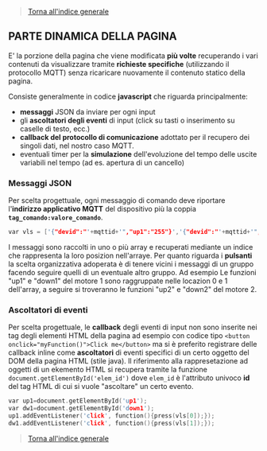 >[Torna all'indice generale](README.md)

## **PARTE DINAMICA DELLA PAGINA**

E' la porzione della pagina che viene modificata **più volte** recuperando i vari contenuti da visualizzare tramite **richieste specifiche** (utilizzando il protocollo MQTT) senza ricaricare nuovamente il contenuto statico della pagina.

Consiste generalmente in codice **javascript** che riguarda principalmente:
- **messaggi** JSON da inviare per ogni input
- gli **ascoltatori degli eventi** di input (click su tasti o inserimento su caselle di testo, ecc.)
- **callback del protocollo di comunicazione** adottato per il recupero dei singoli dati, nel nostro caso MQTT.
- eventuali timer per la **simulazione** dell'evoluzione del tempo delle uscite variabili nel tempo (ad es. apertura di un cancello)

### **Messaggi JSON**

Per scelta progettuale, ogni messaggio di comando deve riportare l'**indirizzo applicativo MQTT** del dispositivo più la coppia **```tag_comando:valore_comando```**.

```C++
var vls = ['{"devid":"'+mqttid+'","up1":"255"}','{"devid":"'+mqttid+'","down1":"255"}','{"devid":"'+mqttid+'","conf":"255"}'];
```
I messaggi sono raccolti in uno o più array e recuperati mediante un indice che rappresenta la loro posizion nell'arraye. Per quanto riguarda i **pulsanti** la scelta organizzativa adoperata è di tenere vicini i messaggi di un gruppo facendo seguire quelli di un eventuale altro gruppo. Ad esempio Le funzioni "up1" e "down1" del motore 1 sono raggruppate nelle locazion 0 e 1 dell'array, a seguire si troveranno le funzioni "up2" e "down2" del motore 2.

### **Ascoltatori di eventi**

Per scelta progettuale, le **callback** degli eventi di input non sono inserite nei tag degli elementi HTML della pagina ad esempio con codice tipo ```<button onclick="myFunction()">Click me</button>``` ma si è preferito registrare delle callback inline come **ascoltatori** di eventi specifici di un certo oggetto del DOM della pagina HTML (stile java). Il riferimento alla rappresetazione ad oggetti di un ekemento HTML si recupera tramite la funzione ```document.getElementById('elem_id')``` dove ```elem_id``` è l'attributo univoco **id** del tag HTML di cui si vuole "ascoltare" un certo evento.


```C++
var up1=document.getElementById('up1');
var dw1=document.getElementById('down1');
up1.addEventListener('click', function(){press(vls[0]);});
dw1.addEventListener('click', function(){press(vls[1]);});
```











>[Torna all'indice generale](README.md)
